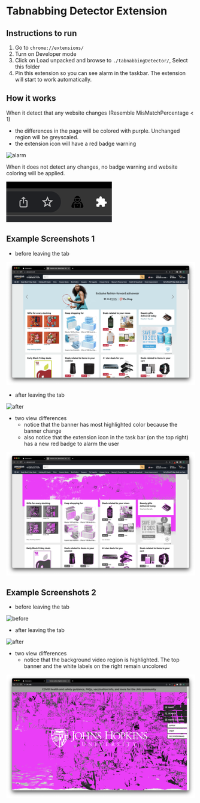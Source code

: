 # Tabnabbing Detector Extension

## Instructions to run

1. Go to `chrome://extensions/`
2. Turn on Developer mode
3. Click on Load unpacked and browse to `./tabnabbingDetector/`, Select this folder
4. Pin this extension so you can see alarm in the taskbar. The extension will start to work automatically.

## How it works

When it detect that any website changes (Resemble MisMatchPercentage < 1)

 - the differences in the page will be colored with purple. Unchanged region will be greyscaled.
- the extension icon will have a red badge warning

 ![alarm](./images/alarm-icon.png)

When it does not detect any changes, no badge warning and website coloring will be applied.


 ![no alarm](./images/icon-no-alarm.png)

## Example Screenshots 1

 - before leaving the tab

![before](./images/amazon-before.png)

 - after leaving the tab

 ![after](./images/amazon-after.png)

 - two view differences
    - notice that the banner has most highlighted color because the banner change
    - also notice that the extension icon in the task bar (on the top right) has a new red badge to alarm the user

![alarm](./images/amazon-alarm.png)


## Example Screenshots 2

- before leaving the tab

![before](./images/jhu-before.png)

- after leaving the tab

![after](./images/jhu-after.png)

- two view differences
   - notice that the background video region is highlighted. The top banner and the white labels on the right remain uncolored

![alarm](./images/jhu-alarm.png)
